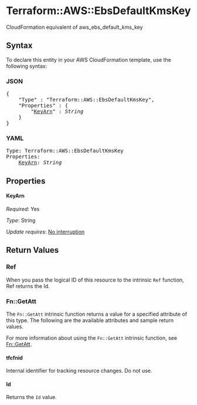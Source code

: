# Terraform::AWS::EbsDefaultKmsKey

CloudFormation equivalent of aws_ebs_default_kms_key

## Syntax

To declare this entity in your AWS CloudFormation template, use the following syntax:

### JSON

<pre>
{
    "Type" : "Terraform::AWS::EbsDefaultKmsKey",
    "Properties" : {
        "<a href="#keyarn" title="KeyArn">KeyArn</a>" : <i>String</i>
    }
}
</pre>

### YAML

<pre>
Type: Terraform::AWS::EbsDefaultKmsKey
Properties:
    <a href="#keyarn" title="KeyArn">KeyArn</a>: <i>String</i>
</pre>

## Properties

#### KeyArn

_Required_: Yes

_Type_: String

_Update requires_: [No interruption](https://docs.aws.amazon.com/AWSCloudFormation/latest/UserGuide/using-cfn-updating-stacks-update-behaviors.html#update-no-interrupt)

## Return Values

### Ref

When you pass the logical ID of this resource to the intrinsic `Ref` function, Ref returns the Id.

### Fn::GetAtt

The `Fn::GetAtt` intrinsic function returns a value for a specified attribute of this type. The following are the available attributes and sample return values.

For more information about using the `Fn::GetAtt` intrinsic function, see [Fn::GetAtt](https://docs.aws.amazon.com/AWSCloudFormation/latest/UserGuide/intrinsic-function-reference-getatt.html).

#### tfcfnid

Internal identifier for tracking resource changes. Do not use.

#### Id

Returns the <code>Id</code> value.

